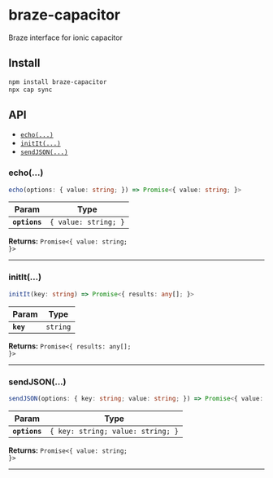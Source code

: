 # braze-capacitor

Braze interface for ionic capacitor

## Install

```bash
npm install braze-capacitor
npx cap sync
```

## API

<docgen-index>

- [`echo(...)`](#echo)
- [`initIt(...)`](#initit)
- [`sendJSON(...)`](#sendjson)

</docgen-index>

<docgen-api>
<!--Update the source file JSDoc comments and rerun docgen to update the docs below-->

### echo(...)

```typescript
echo(options: { value: string; }) => Promise<{ value: string; }>
```

| Param         | Type                            |
| ------------- | ------------------------------- |
| **`options`** | <code>{ value: string; }</code> |

**Returns:** <code>Promise&lt;{ value: string; }&gt;</code>

---

### initIt(...)

```typescript
initIt(key: string) => Promise<{ results: any[]; }>
```

| Param     | Type                |
| --------- | ------------------- |
| **`key`** | <code>string</code> |

**Returns:** <code>Promise&lt;{ results: any[]; }&gt;</code>

---

### sendJSON(...)

```typescript
sendJSON(options: { key: string; value: string; }) => Promise<{ value: string; }>
```

| Param         | Type                                         |
| ------------- | -------------------------------------------- |
| **`options`** | <code>{ key: string; value: string; }</code> |

**Returns:** <code>Promise&lt;{ value: string; }&gt;</code>

---

</docgen-api>
